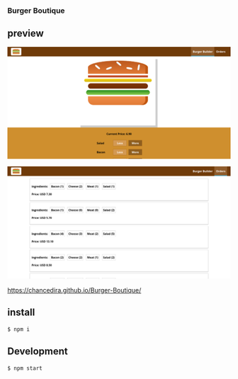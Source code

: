 
### Burger Boutique


## preview

![Home page](https://github.com/chanceDira/Burger-Boutique/blob/main/virtual/burger.png)

![Home page](https://github.com/chanceDira/Burger-Boutique/blob/main/virtual/order.png)

https://chancedira.github.io/Burger-Boutique/

## install
```
$ npm i 
```

## Development

```
$ npm start
```
